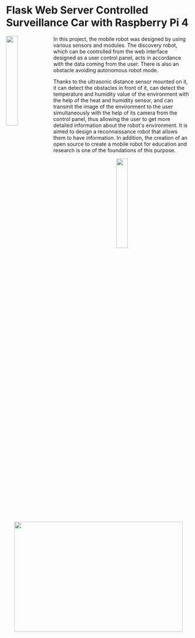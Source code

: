 # Flask Web Server Controlled Surveillance Car with  Raspberry Pi 4

<img align="left" width=25% height=25% src="https://user-images.githubusercontent.com/60669304/170241373-84cd21d2-a420-4adc-be6f-5e104ac136fa.jpg">

In this project, the mobile robot was designed by using various sensors and modules. The discovery robot, which can be controlled from the web interface designed as a user control panel, acts in accordance with the data coming from the user. There is also an obstacle avoiding autonomous robot mode.

Thanks to the ultrasonic distance sensor mounted on it, it can detect the obstacles in front of it, can detect the temperature and humidity value of the environment with the help of the heat and humidity sensor, and can transmit the image of the environment to the user simultaneously with the help of its camera from the control panel, thus allowing the user to get more detailed information about the robot's environment. It is aimed to design a reconnaissance robot that allows them to have information. In addition, the creation of an open source to create a mobile robot for education and research is one of the foundations of this purpose.
<center>
<img width=25% height=25% src="https://user-images.githubusercontent.com/60669304/170241434-dcc611b1-79f6-4e3a-8c91-6324c57fdbd2.jpg">
</center>
<p align="center">
  <img width="460" height="300" src="[http://www.fillmurray.com/460/300](https://user-images.githubusercontent.com/60669304/170241434-dcc611b1-79f6-4e3a-8c91-6324c57fdbd2.jpg)">
</p>

